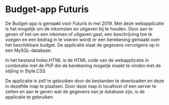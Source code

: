 # Budget-app Futuris


De Budget-app is gemaakt voor Futuris in mei 2019. Met deze webapplicatie
is het mogelijk om de inkomsten en uitgaven bij te houden. Door aan te geven of 
het om een inkomen of uitgaven gaat, een beschrijving toe te voegen en 
een bedrag in te voeren wordt er een berekening gemaakt over het beschikbare 
budget. De applicatie slaat de gegevens vervolgens op in een MySQL-database.


In het bestand Index.HTML is de HTML code van de webapplicatie in combinatie
 met de PhP die de berekening mogelijk maakt te vinden 
met de stijling in Style.CSS

De applicatie is zelf te gebruiken door de bestanden te downloaden en 
deze in dezelfde map te plaatsen. Door deze map in localhost of een 
server te zetten en aan te geven wat de gegevens van je database zijn, 
is de applicatie te gebruiken. 